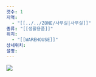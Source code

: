 ```yaml
---
갯수: 1
지역:
  - "[[../../ZONE/사무실|사무실]]"
종류: "[[생활용품]]"
위치:
  - "[[WAREHOUSE]]"
상세위치: 
설명:
---
```

![](http://192.168.50.22/devices/250308_IMG_0025.jpg)